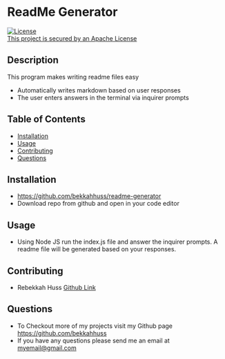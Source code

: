 
  # ReadMe Generator 
  
  [![License](https://img.shields.io/badge/License-Apache_2.0-blue.svg)](http://www.apache.org/licenses/) <br> <a href="http://www.apache.org/licenses/">This project is secured by an Apache License</a>

  ## Description 
  This program makes writing readme files easy
  
  - Automatically writes markdown based on user responses
  - The user enters answers in the terminal via inquirer prompts


  ## Table of Contents 
  - [Installation](#Installation)
  - [Usage](#Usage)
  - [Contributing](#contributing)
  - [Questions](#questions)

  ## Installation 
  - https://github.com/bekkahhuss/readme-generator
  - Download repo from github and open in your code editor 

  ## Usage 
  - Using Node JS run the index.js file and answer the inquirer prompts. A readme file will be generated based on your responses.
 
  ## Contributing
  - Rebekkah Huss [Github Link](https://github.com/bekkahhuss)


  ## Questions 
  - To Checkout more of my projects visit my Github page https://github.com/bekkahhuss
  - If you have any questions please send me an email at myemail@gmail.com 




  